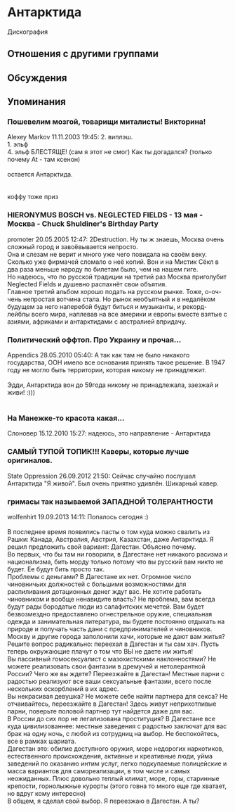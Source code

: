 # Антарктида

Дискография

## Отношения с другими группами


## Обсуждения


## Упоминания

### Пошевелим мозгой, товарищи миталисты! Викторина!

Alexey Markov 11.11.2003 19:45:
2. виплэш.<BR>1. эльф<BR>4. эльф БЛЕСТЯЩЕ! (сам я этот не смог) Как ты догадался? (только почему At - там ксенон)<BR><BR>остается Антарктида.<BR><BR><BR>коффу тоже приз

### HIERONYMUS BOSCH vs. NEGLECTED FIELDS - 13 мая - Москва - Chuck Shuldiner's Birthday Party

promoter 20.05.2005 12:47:
2Destruction. Ну ты ж знаешь, Москва очень сложный город и завоёвывается непросто.<BR>Она и слезам не верит и много уже чего повидала на своём веку.<BR>Сколько уже фирмачей сломало о неё копий. Вон и на Мистик Сёкл в два раза меньше народу по билетам было, чем на нашем гиге.<BR>Но надеюсь, что по русской традиции на третий раз Москва приголубит Neglected Fields и душевно распахнёт свои объятия.<BR>Главное третий альбом хорошо подать на русском рынке. Тоже, о-оч-чень непростая вотчина стала. Но рынок необъятный и в недалёком будущем за него наперебой будут биться и музыканты, и рекорд-лейблы всего мира, наплевав на все америки и европы вместе взятые с азиями, африками и антарктидами с австралией впридачу.

### Политический оффтоп. Про Украину и прочая...

Appendics 28.05.2010 05:40:
А так как там не было никакого государства, ООН имело все основания принять такое решение. В 1947 году не могло быть территории, которая никому не принадлежит. <BR><BR>Эдди, Антарктида вон до 59года никому не принадлежала, заезжай и живи! :)))<BR><BR>

### На Манежке-то красота какая...

Слоновер 15.12.2010 15:27:
надеюсь, это направление - Антарктида

### САМЫЙ ТУПОЙ ТОПИК!!! Каверы, которые лучше оригиналов.

State Oppression 26.09.2012 21:50:
Сейчас случайно послушал Антарктида "Я живой". Был очень приятно удивлён. Шикарный кавер. 

### гримасы так называемой ЗАПАДНОЙ ТОЛЕРАНТНОСТИ

wolfenhirt 19.09.2013 14:11:
Попалось сегодня :) <BR><BR>В последнее время появились пасты о том куда можно свалить из Рашки: Канада, Австралия, Австрия, Казахстан, даже Антарктида. Я решил предложить свой вариант: Дагестан. Объясню почему. <BR>Во первых, что бы там ни говорили, в Дагестане нет никакого расизма и национализма, бить морду только потому что вы русский вам никто не будет. Ее будут бить просто так. <BR>Проблемы с деньгами? В Дагестане их нет. Огромное число чиновничьих должностей с большими возможностями для распиливания дотационных денег ждут вас. Не хотите работать чиновником и вообще ненавидите власть? Не проблема, вам всегда будут рады бородатые люди из салафитских мечетей. Вам будет безвозмездно предоставлено огнестрельное оружие, специальная одежда и занимательная литература, вы будете постоянно отдыхать на природе и получать часть дани с предпринимателей и чиновников. <BR>Москву и другие города заполонили хачи, которые не дают вам житья? Решите вопрос радикально: переехал в Дагестан и ты сам хач. Пусть теперь окружающие плачут о том что ВЫ не даете им житья!<BR>Вы пассивный гомосексуалист с мазохистскими наклонностями? Не можете реализовать свои фантазии в дремучей и нетолерантной России? Чего же вы ждете? Переезжайте в Дагестан! Местные парни с радостью реализуют все ваши сексуальные фантазии, всего после нескольких оскорблений в их адрес. <BR>Вы некрасивая девушка? Не можете себе найти партнера для секса? Не отчаивайтесь, переезжайте в Дагестан! Здесь живут неприхотливые парни, поверьте половой партнер тут найдется даже для вас.<BR>В России до сих пор не легализована проституция? В Дагестане все куда цивилизованнее: местные заведения с радостью заключат для вас брак на одну ночь, с любой из сотрудниц на выбор. Не беспокойтесь, все в рамках шариата. <BR>Дагестан это: обилие доступного оружия, море недорогих наркотиков, естественного происхождения, активные и креативные люди, уйма заведений по оказанию интим услуг, легко подкупаемые полицейские и масса вариантов для самореализации, в том числе и самых неожиданных. Плюс довольно теплый климат, море, горы, старинные крепости, горнолыжные курорты (этого говна то много еще где хватает, но вдруг кому интересно) <BR>В общем, я сделал свой выбор. Я переезжаю в Дагестан. А ты?<BR>

